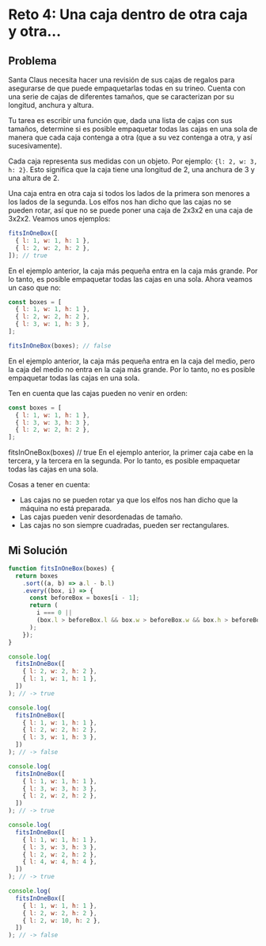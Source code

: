# Reto 4: Una caja dentro de otra caja y otra...

## Problema

Santa Claus necesita hacer una revisión de sus cajas de regalos para asegurarse de que puede empaquetarlas todas en su trineo. Cuenta con una serie de cajas de diferentes tamaños, que se caracterizan por su longitud, anchura y altura.

Tu tarea es escribir una función que, dada una lista de cajas con sus tamaños, determine si es posible empaquetar todas las cajas en una sola de manera que cada caja contenga a otra (que a su vez contenga a otra, y así sucesivamente).

Cada caja representa sus medidas con un objeto. Por ejemplo: `{l: 2, w: 3, h: 2}`. Esto significa que la caja tiene una longitud de 2, una anchura de 3 y una altura de 2.

Una caja entra en otra caja si todos los lados de la primera son menores a los lados de la segunda. Los elfos nos han dicho que las cajas no se pueden rotar, así que no se puede poner una caja de 2x3x2 en una caja de 3x2x2. Veamos unos ejemplos:

```js
fitsInOneBox([
  { l: 1, w: 1, h: 1 },
  { l: 2, w: 2, h: 2 },
]); // true
```

En el ejemplo anterior, la caja más pequeña entra en la caja más grande. Por lo tanto, es posible empaquetar todas las cajas en una sola. Ahora veamos un caso que no:

```js
const boxes = [
  { l: 1, w: 1, h: 1 },
  { l: 2, w: 2, h: 2 },
  { l: 3, w: 1, h: 3 },
];

fitsInOneBox(boxes); // false
```

En el ejemplo anterior, la caja más pequeña entra en la caja del medio, pero la caja del medio no entra en la caja más grande. Por lo tanto, no es posible empaquetar todas las cajas en una sola.

Ten en cuenta que las cajas pueden no venir en orden:

```js
const boxes = [
  { l: 1, w: 1, h: 1 },
  { l: 3, w: 3, h: 3 },
  { l: 2, w: 2, h: 2 },
];
```

fitsInOneBox(boxes) // true
En el ejemplo anterior, la primer caja cabe en la tercera, y la tercera en la segunda. Por lo tanto, es posible empaquetar todas las cajas en una sola.

Cosas a tener en cuenta:

- Las cajas no se pueden rotar ya que los elfos nos han dicho que la máquina no está preparada.
- Las cajas pueden venir desordenadas de tamaño.
- Las cajas no son siempre cuadradas, pueden ser rectangulares.

## Mi Solución

```js
function fitsInOneBox(boxes) {
  return boxes
    .sort((a, b) => a.l - b.l)
    .every((box, i) => {
      const beforeBox = boxes[i - 1];
      return (
        i === 0 ||
        (box.l > beforeBox.l && box.w > beforeBox.w && box.h > beforeBox.h)
      );
    });
}

console.log(
  fitsInOneBox([
    { l: 2, w: 2, h: 2 },
    { l: 1, w: 1, h: 1 },
  ])
); // -> true

console.log(
  fitsInOneBox([
    { l: 1, w: 1, h: 1 },
    { l: 2, w: 2, h: 2 },
    { l: 3, w: 1, h: 3 },
  ])
); // -> false

console.log(
  fitsInOneBox([
    { l: 1, w: 1, h: 1 },
    { l: 3, w: 3, h: 3 },
    { l: 2, w: 2, h: 2 },
  ])
); // -> true

console.log(
  fitsInOneBox([
    { l: 1, w: 1, h: 1 },
    { l: 3, w: 3, h: 3 },
    { l: 2, w: 2, h: 2 },
    { l: 4, w: 4, h: 4 },
  ])
); // -> true

console.log(
  fitsInOneBox([
    { l: 1, w: 1, h: 1 },
    { l: 2, w: 2, h: 2 },
    { l: 2, w: 10, h: 2 },
  ])
); // -> false
```
